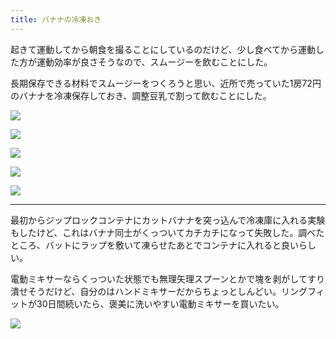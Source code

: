 ```yaml
---
title: バナナの冷凍おき
---
```


起きて運動してから朝食を撮ることにしているのだけど、少し食べてから運動した方が運動効率が良さそうなので、スムージーを飲むことにした。

長期保存できる材料でスムージーをつくろうと思い、近所で売っていた1房72円のバナナを冷凍保存しておき、調整豆乳で割って飲むことにした。

![](https://lh3.googleusercontent.com/nowhB0sk316Bg0Dh9Vx5Dp3KANkkAj9-oOs4YqciksQXbCNyrcaDawnuur4qqvbZdf-0hfJFLt3wBY4SBsvRKa1xNSLwtSJYJAAXw2M5OfL0jmQ6KwtMj7_d-tj8gXJhuWe-bE4JmQ=w1720-h1290-no)

![](https://lh3.googleusercontent.com/Xokw2eTr6a7it0CDi_HhF6IaBsE0bn1w3TAFGRmZQIzn9far_NSpYhcHdEv2T2kOwrspojyL0O1_XfTcmONL33GxnqvyWXcy_68xnv6UaMosKz2NgNnYcLlCZKPAgq8qa584f09WiwjYwLVdgU8YW4sEkr3aCGlkSJ_7iP1LOecdpDwZuv40HpWrXlEJHo-SlzU5eGbYCKlk9h-NY2Q1BbPs-P0veGuJkAbwqhcaYTYNjLJS4d8lQcT7UoXI_krfYRO68Rk4dBGRQcYofDpTo4sOxTVACBKgHrPG_YHjvM8KWWotDTu4XIqDXWZJwtiAEku3h8PK_WHcJF94b6NtikJLTxb5uLzNDZ0GD2EW7hlAjBD5TulAbF6vu35nvolNnnEoa_KySmtE5NurEfDXafIRNJbbwn9LX3KisCYskmJ3r7VedWNLGNdYQgf7ZIWUoN4EGhNF-kbDLsxEZkqhLL3_ozXlsfIvuB6Um7RKJOfnrhRtt_v_MNAW_hz-f8j5YBCtf8oJg6_Y9lV_Oz7YJeA5LgWbp8ZMRhkA2DStvCK3TRTzpug_UPgXfEpyP8UUBtfWr65DUI8ecdkthRW4BAg3Ggfjsy32pZXKgnI6PnYbr0i-UF9YgyTIAZoz-AIWQubPExjTpoblU-96ZWP_JRhiUI60XF_tFV0M2vkkSZD1qXzvTw=w1720-h1290-no)

![](https://lh3.googleusercontent.com/3AwgL_4o0hpR_UT8tXdSDOg-MXmoyBWADgT_8v-yvidgkV_s-UqyrFaR284CdGgoXq0QNwXs6ZpWNg_n3rx4vzknMdPC6KvFONN8K05b13nIUpceXO9O5PTxGNO-Wy9qmYjRV-hNNvzU5Ex45LPaCOh8mjbAuz-ChaEseea4SejIrgW81_K3PwSNx_aYkIkrGxXdT12hFK8ywjdmCYCvQ8OphdXXFhpp3g4FSLupDwM-2O56ZHlgPET0muDwEiNdEQ4NbbNOlgScF5WAVAjThMyXaws5lbSLAUiTa48BmlMNIYZL0YbhjR3zVcLaTJUrjnvqLb1Hd7tEcv46aGGA8WXIPlZFvuj1vxkGJJBHb_Fy1bUVNi3AVJZ7MTlWwPXSdeMU5UW-kb4KyhMHGCs3XCbSZDeOx24myaUY2EirpzI9BNU5GrNSORyOPJU71YMYYLlCr-zd5YAh4xplZ8wQ7ac8VVEtN1MkWphutuMdLO5-SqbEEORfS3RaJH3ut5W6T5_y0A2bOBltPKaGQqshLt9sjj8YTpsmZfEDsI9Ae9r6q-JiPLMc9hw-yvDds5xh0FuEbEUe-pQDcda61GjfI05DUpWqMdI01nOO96uHENRzBxeGwPhiU4fHgebe6sfarT0rLuqNYzdogwOPt4qtTOBov5FS6e0NAFC4zn_IU6rlrz6Ycg=w1720-h1290-no)

![](https://lh3.googleusercontent.com/zmI92jej1ei2iFicEXxYJ20g3ccFgMj603uvI0aIx-XoZNR6sx8w9FZon-AeBMxqeE5hpVh0B5RW0_M70Vzn35RvB83SGKzeC5XSZl0TUKdu0VC0rhA73dNgO2NomHBG5IEWflwnATYTxZfAfpoTi1Ri9k1f77QcDmyjIKPQlmKvKu7zkGlffdDwm1bMN9GCDln9cDhjRoslY8jOlS4vDR4pgJyfEXxJ74Z7dxzdZ_jIyY3aJhqzvYuP175dUmBQ5YVtXBk4IMkfCBI7KlaqIYnHxZqb0gyAWdHUr_eN9KMCyow2ETwrWg6W3Kx-0qB-I1RPNahiQvH4-9ZoNT6Dnf8U9iSsJCYM7iSWBmSBvbqqgyo0uDSm85vbXFNma9j8m4uBxPgzqFMZab_V3gvCEnsnwIHAsI-D4iYck6W1jtZHSF5NLeRT6cLPGg5c54JyoDFt5EwT1JWepmqp9DBSulcmY4MMEJlbUF_ecB-7O0v_1BaEJ1-sjxPOWGy1WBPizYJZZrHtMCwRQ9Uea4SadowerNpDWoV5XH9UVOkTHxbYq8Ykr7gWnUT1RBgUSytjasD6K9C8lBeFdkUo223hHP4jS7Fin2MCR3GaN-SscsWjyRKqN5fcw3qubIfe_SBR4iFctdumVxK3uSXQwJDvjGTDWngTfZH_0-UhXgC75-to9SZg=w1720-h1290-no)

![](https://lh3.googleusercontent.com/cKV6bgQiHX9JRCuksheL2-NEJXg-ObAhVw2IgssdXGlZhKCmPaZSE2e_icJmxxBnAbbw_CYfRzO4bgrGXEiNiXhDLOyTlzY3ZHN_vvOlcMa7GDuxCLdoqlruLMWQApz9ZnKbGOrxvxcza8cO6568JIh_aoJ2bhW5EynQzX2qHapuvLA9Us8A_IcWOmBS4dD4pYRqBqhCiursKqlLClceNGV0e-gBT-X7uXuNeufReYQnxGNKTXP2gCePYRbHER2DbaueRTzUkw4j3YV5v3RjV6OsH68aMOQrFey2VdPe0AER-Fa8GYNYZfrb8Jxew-Zxp-pOVj_3hA3KeqmgBnbaoBS2jugUa2_CBI6ekUwJIRUxwtHNq1Sit40BoT73UmCWr0GMgU-ZsUE62wEChhIvFlY5LH3_4rCtRedrvMU7ID-4v5z5TQuAt5NMzRtTL1fMMb5SGIQzSjJ0Gf5A6Cepe--koZSO6D8IS3Z7X4Yw_9DU6Xfxc2cS6lNX2n-L2krwj0vjyLukj2i-4wx76e7DrZGpbh9U-zDCwgpf3OyRJYrP_KsFKKhPIu4J67nqGP_Saljm9aFvQcMOv-YGy42uaKRVV6AD21cvh6L-FZ7B6eWgv-JBTlA8Ad-g4Ju-7mFM32B36W8dg-q2o6yPHED21nYpNF9miIeidUMDnqkwG_qmPwwc-g=w1720-h1290-no)

---

最初からジップロックコンテナにカットバナナを突っ込んで冷凍庫に入れる実験もしたけど、これはバナナ同士がくっついてカチカチになって失敗した。調べたところ、バットにラップを敷いて凍らせたあとでコンテナに入れると良いらしい。

電動ミキサーならくっついた状態でも無理矢理スプーンとかで塊を剥がしてすり潰せそうだけど、自分のはハンドミキサーだからちょっとしんどい。リングフィットが30日間続いたら、褒美に洗いやすい電動ミキサーを買いたい。

![](https://lh3.googleusercontent.com/GsbkDxovBvN4kb7UzhrZU6CSfGBFaLpGMLGqtDLW9Rs9hHVINRRTrF7c1I6p8bZgpmZhvuv8Z73WaT77gw2_3XQzYAYr6JzBrWJ4jOXlqlI7pS8X5BUOOYpCn_t3ntAWWu_W_9dfKOfR4E-zZR69XYykOrxPH6y5iCuVLTolOjHVP_LnkDeMPG0Dd3zJiVEMYqvb-ZUo3vk3__kSLtbsmoK0IqxDD0Osl7CsEq-uhmIzcmeXQG1ut74f5iY50iPBpp6I_ODSX-7zWjmMrs9YumDwH-glo06oeXV1JpHSTdiLLZK3P5PhPCLrPxqHcnkl0NATfzuwQiusLiPD0EYrKznVZhRCkvm5k3JgmG259Kyhp2k3oqWBfa5xe3FYBaraUS_2Dm6DOt7kTQJNEKZqHzHVYxq4cCLKAjrqlRc2UIwgQXaloIDt_ggWAz5w39EOuEtqQGo40Xd-fkTrbtDfyGwQh0ZgP8Ps3QVoL3J6HmYF7IcXxrx7RIVgqSrQAXmizpfJWfHQN1f-3Hu3YtXxchdP-NhRl_i25KFgmRd7fc8ZyfZicU4dMhwjDK9GQUgZHAq00P4ZqnpSYcD7rRhZ8TU4hY-CF6qibF7R9WM1skNZ-wXrZJY3B583y4hmvznBE64WFERE04sQDa7gmOz16o8PSJifGWtMLLmm9f6Ltg364-bR8Q=w1720-h1290-no)
